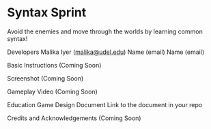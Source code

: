# Syntax Sprint

Avoid the enemies and move through the worlds by learning common syntax!

Developers
Malika Iyer (malika@udel.edu)
Name (email)
Name (email)

Basic Instructions
(Coming Soon)

Screenshot
(Coming Soon)

Gameplay Video
(Coming Soon)

Education Game Design Document
Link to the document in your repo

Credits and Acknowledgements
(Coming Soon)
